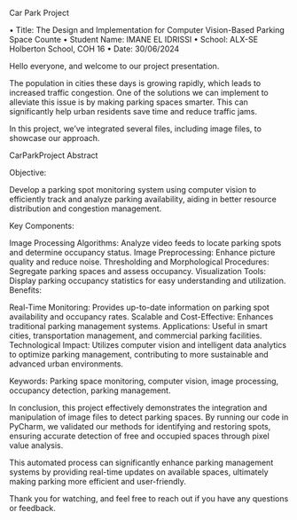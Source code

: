 Car Park Project

• Title: The Design and Implementation for Computer Vision-Based Parking Space Counte 
• Student Name: IMANE EL IDRISSI
• School: ALX-SE Holberton School, COH 16
• Date: 30/06/2024



Hello everyone, and welcome to our project presentation.

The population in cities these days is growing rapidly, which leads to increased traffic congestion. One of the solutions we can implement to alleviate this issue is by making parking spaces smarter. This can significantly help urban residents save time and reduce traffic jams.

In this project, we’ve integrated several files, including image files, to showcase our approach.


CarParkProject Abstract

Objective:

Develop a parking spot monitoring system using computer vision to efficiently track and analyze parking availability, aiding in better resource distribution and congestion management.



Key Components:

Image Processing Algorithms: Analyze video feeds to locate parking spots and determine occupancy status. Image Preprocessing: Enhance picture quality and reduce noise. Thresholding and Morphological Procedures: Segregate parking spaces and assess occupancy. Visualization Tools: Display parking occupancy statistics for easy understanding and utilization. Benefits:

Real-Time Monitoring: Provides up-to-date information on parking spot availability and occupancy rates. Scalable and Cost-Effective: Enhances traditional parking management systems. Applications: Useful in smart cities, transportation management, and commercial parking facilities. Technological Impact: Utilizes computer vision and intelligent data analytics to optimize parking management, contributing to more sustainable and advanced urban environments.

Keywords: Parking space monitoring, computer vision, image processing, occupancy detection, parking management.

   
In conclusion, this project effectively demonstrates the integration and manipulation of image files to detect parking spaces. By running our code in PyCharm, we validated our methods for identifying and restoring spots, ensuring accurate detection of free and occupied spaces through pixel value analysis.

This automated process can significantly enhance parking management systems by providing real-time updates on available spaces, ultimately making parking more efficient and user-friendly.

Thank you for watching, and feel free to reach out if you have any questions or feedback.

